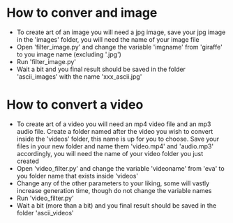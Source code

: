 # How to conver and image

- To create art of an image you will need a jpg image, save your jpg image in the 'images' folder, you will need the name of your image file
- Open 'filter_image.py' and change the variable 'imgname' from 'giraffe' to you image name (excluding '.jpg')
- Run 'filter_image.py'
- Wait a bit and you final result should be saved in the folder 'ascii_images' with the name 'xxx_ascii.jpg'

# How to convert a video

- To create art of a video you will need an mp4 video file and an mp3 audio file. Create a folder named after the video you wish to convert inside the 'videos' folder, this name is up for you to choose. Save your files in your new folder and name them 'video.mp4' and 'audio.mp3' accordingly, you will need the name of your video folder you just created
- Open 'video_filter.py' and change the variable 'videoname' from 'eva' to you folder name that exists inside 'videos'
- Change any of the other parameters to your liking, some will vastly increase generation time, though do not change the variable names
- Run 'video_filter.py'
- Wait a bit (more than a bit) and you final result should be saved in the folder 'ascii_videos'
